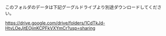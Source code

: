 このフォルダのデータは下記グーグルドライブより別途ダウンロードしてください。  

https://drive.google.com/drive/folders/1CdTkJd-HtvLOeJjtEOjinKCPFkVXYmCr?usp=sharing
